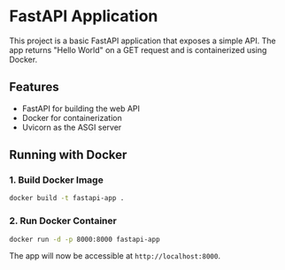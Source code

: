 # FastAPI Application

This project is a basic FastAPI application that exposes a simple API. The app returns "Hello World" on a GET request and is containerized using Docker.

## Features
- FastAPI for building the web API
- Docker for containerization
- Uvicorn as the ASGI server

## Running with Docker

### 1. Build Docker Image
```bash
docker build -t fastapi-app .
```

### 2. Run Docker Container
```bash
docker run -d -p 8000:8000 fastapi-app
```

The app will now be accessible at `http://localhost:8000`.




